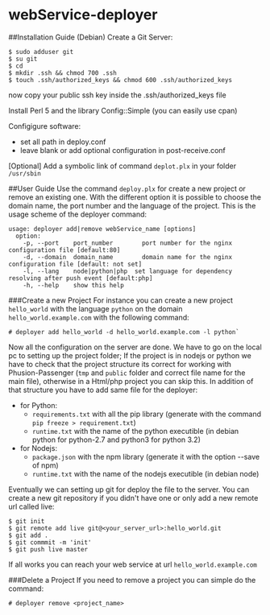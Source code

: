 # webService-deployer

##Installation Guide (Debian)
Create a Git Server:
```
$ sudo adduser git
$ su git
$ cd
$ mkdir .ssh && chmod 700 .ssh
$ touch .ssh/authorized_keys && chmod 600 .ssh/authorized_keys
```

now copy your public ssh key inside the .ssh/authorized_keys file

Install Perl 5 and the library Config::Simple (you can easily use cpan)

Configigure software:
  - set all path in deploy.conf
  - leave blank or add optional configuration in post-receive.conf
  
[Optional] Add a symbolic link of command `deplot.plx` in your folder `/usr/sbin` 

##User Guide
Use the command `deploy.plx` for create a new project or remove an existing one. With the different option it is possible to choose the domain name, the port number and the language of the project. This is the usage scheme of the deployer command:
```
usage: deployer add|remove webService_name [options]
  option:
    -p, --port    port_number        port number for the nginx configuration file [default:80]
    -d, --domain  domain_name        domain name for the nginx configuration file [default: not set]
    -l, --lang    node|python|php  set language for dependency resolving after push event [default:php]
    -h, --help    show this help
```

###Create a new Project
For instance you can create a new project `hello_world` with the language `python` on the domain `hello_world.example.com` with the following command:
```
# deployer add hello_world -d hello_world.example.com -l python`
```
Now all the configuration on the server are done. We have to go on the local pc to setting up the project folder; If the project is in nodejs or python we have to check that the project structure its correct for working with Phusion-Passenger (`tmp` and `public` folder and correct file name for the main file), otherwise in a Html/php project you can skip this. In addition of that structure you have to add same file for the deployer:
  - for Python:
    - `requirements.txt` with all the pip library (generate with the command `pip freeze > requirement.txt`)
    - `runtime.txt` with the name of the python executible (in debian python for python-2.7 and python3 for python 3.2) 
  - for Nodejs:
    - `package.json` with the npm library (generate it with the option --save of npm)
    - `runtime.txt` with the name of the nodejs executible (in debian node)

Eventually we can setting up git for deploy the file to the server. You can create a new git repository if you didn't have one or only add a new remote url called live:
```
$ git init
$ git remote add live git@<your_server_url>:hello_world.git
$ git add .
$ git commmit -m 'init'
$ git push live master
```
If all works you can reach your web service at url `hello_world.example.com`

###Delete a Project
If you need to remove a project you can simple do the command:
```
# deployer remove <project_name>
```
